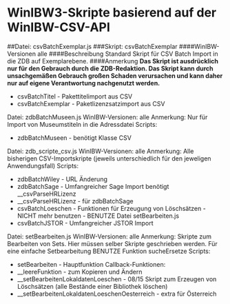 # WinIBW3-Skripte basierend auf der WinIBW-CSV-API

##Datei: csvBatchExemplar.js
###Skript: csvBatchExemplar
####WinIBW-Versionen
alle
####Beschreibung
Standard Skript für CSV Batch Import in die ZDB auf Exemplarebene. 
####Anmerkung
**Das Skript ist ausdrücklich nur für den Gebrauch durch die ZDB-Redaktion. Das Skript kann durch unsachgemäßen Gebrauch großen Schaden verursachen und kann daher nur auf eigene Verantwortung nachgenutzt werden.**   
* csvBatchTitel - Pakettitelimport aus CSV
* csvBatchExemplar - Paketlizenzsatzimport aus CSV

Datei: zdbBatchMuseen.js
WinIBW-Versionen: alle
Anmerkung: Nur für Import von Museumstiteln in die Adressdatei
Scripts:
* zdbBatchMuseen - benötigt Klasse CSV

Datei: zdb_scripte_csv.js
WinIBW-Versionen: alle
Anmerkung: Alle bisherigen CSV-Importskripte (jeweils unterschiedlich für den jeweligen Anwendungsfall)
Scripts:
* zdbBatchWiley - URL Änderung
* zdbBatchSage - Umfangreicher Sage Import benötigt __csvParseHRLizenz
* __csvParseHRLizenz - für zdbBatchSage
* csvBatchLoeschen - Funktionen für Erzeugung von Löschsätzen - NICHT mehr benutzen - BENUTZE Datei setBearbeiten.js
* csvBatchJSTOR - Umfangreicher JSTOR Import

Datei: setBearbeiten.js
WinIBW-Versionen: alle
Anmerkung: Skripte zum Bearbeiten von Sets. Hier müssen selber Skripte geschrieben werden. Für eine einfache Setbearbeitung BENUTZE Funktion sucheErsetze
Scripts:
* setBearbeiten - Hauptfunktion
Callback-Funktionen:
* __leereFunktion - zum Kopieren und Ändern
* __setBearbeitenLokaldatenLoeschen - 08/15 Skript zum Erzeugen von Löschsätzen (alle Bestände einer Bibliothek löschen)
* __setBearbeitenLokaldatenLoeschenOesterreich - extra für Österreich
